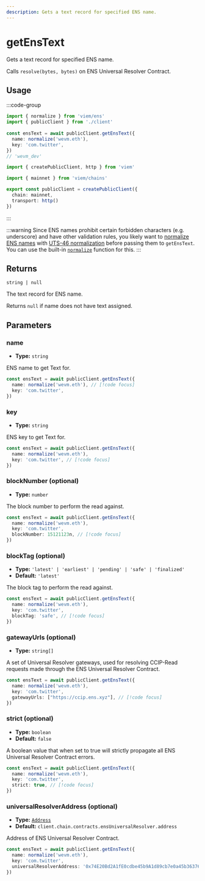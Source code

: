 ```yaml
---
description: Gets a text record for specified ENS name.
---
```


# getEnsText

Gets a text record for specified ENS name.

Calls `resolve(bytes, bytes)` on ENS Universal Resolver Contract.

## Usage

:::code-group

```ts [example.ts]
import { normalize } from 'viem/ens'
import { publicClient } from './client'
 
const ensText = await publicClient.getEnsText({
  name: normalize('wevm.eth'),
  key: 'com.twitter',
})
// 'wevm_dev'
```

```ts [client.ts]
import { createPublicClient, http } from 'viem'

import { mainnet } from 'viem/chains'

export const publicClient = createPublicClient({
  chain: mainnet,
  transport: http()
})
```

:::

:::warning
Since ENS names prohibit certain forbidden characters (e.g. underscore) and have other validation rules, you likely want to [normalize ENS names](https://docs.ens.domains/contract-api-reference/name-processing#normalising-names) with [UTS-46 normalization](https://unicode.org/reports/tr46) before passing them to `getEnsText`. You can use the built-in [`normalize`](/docs/ens/utilities/normalize) function for this.
:::

## Returns

`string | null`

The text record for ENS name.

Returns `null` if name does not have text assigned.

## Parameters

### name

- **Type:** `string`

ENS name to get Text for.

```ts
const ensText = await publicClient.getEnsText({
  name: normalize('wevm.eth'), // [!code focus]
  key: 'com.twitter',
})
```

### key

- **Type:** `string`

ENS key to get Text for.

```ts
const ensText = await publicClient.getEnsText({
  name: normalize('wevm.eth'),
  key: 'com.twitter', // [!code focus]
})
```

### blockNumber (optional)

- **Type:** `number`

The block number to perform the read against.

```ts
const ensText = await publicClient.getEnsText({
  name: normalize('wevm.eth'),
  key: 'com.twitter',
  blockNumber: 15121123n, // [!code focus]
})
```

### blockTag (optional)

- **Type:** `'latest' | 'earliest' | 'pending' | 'safe' | 'finalized'`
- **Default:** `'latest'`

The block tag to perform the read against.

```ts
const ensText = await publicClient.getEnsText({
  name: normalize('wevm.eth'),
  key: 'com.twitter',
  blockTag: 'safe', // [!code focus]
})
```

### gatewayUrls (optional)

- **Type:** `string[]`

A set of Universal Resolver gateways, used for resolving CCIP-Read requests made through the ENS Universal Resolver Contract.

```ts
const ensText = await publicClient.getEnsText({
  name: normalize('wevm.eth'),
  key: 'com.twitter',
  gatewayUrls: ["https://ccip.ens.xyz"], // [!code focus]
})
```

### strict (optional)

- **Type:** `boolean`
- **Default:** `false`

A boolean value that when set to true will strictly propagate all ENS Universal Resolver Contract errors.

```ts
const ensText = await publicClient.getEnsText({
  name: normalize('wevm.eth'),
  key: 'com.twitter',
  strict: true, // [!code focus]
})
```


### universalResolverAddress (optional)

- **Type:** [`Address`](/docs/glossary/types#address)
- **Default:** `client.chain.contracts.ensUniversalResolver.address`

Address of ENS Universal Resolver Contract.

```ts
const ensText = await publicClient.getEnsText({
  name: normalize('wevm.eth'),
  key: 'com.twitter',
  universalResolverAddress: '0x74E20Bd2A1fE0cdbe45b9A1d89cb7e0a45b36376', // [!code focus]
})
```
